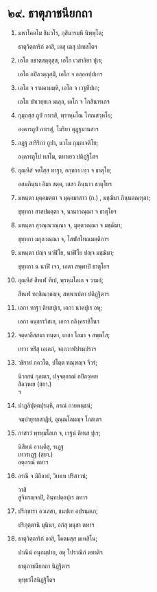 <h1>๒๙. ธาตุภาชนียกถา</h1>
<ol>
<li>
มหาโคตโม  
ชินวโร, กุสินารมฺหิ นิพฺพุโต;  
  
ธาตุวิตฺถาริกํ อาสิ, เตสุ เตสุ ปเทสโตฯ  
</li>
  
<li>
เอโก อชาตสตฺตุสฺส, เอโก เวสาลิยา ปุเร;  
  
เอโก กปิลวตฺถุสฺมิํ, เอโก จ อลฺลกปฺปเกฯ  
</li>
  
<li>
เอโก จ รามคามมฺหิ, เอโก จ เวฐทีปเก;  
  
เอโก ปาเวยฺยเก มเลฺล, เอโก จ โกสินารเกฯ  
</li>
  
<li>
กุมฺภสฺส  
ถูปํ กาเรสิ, พฺราหฺมโณ โทณสวฺหโย;  
  
องฺคารถูปํ กาเรสุํ, โมริยา ตุฎฺฐมานสาฯ  
</li>
  
<li>
อฎฺฐ สารีริกา ถูปา, นวโม กุมฺภเจติโย;  
  
องฺคารถูโป ทสโม, ตทาเยว ปติฎฺฐิโตฯ  
</li>
  
<li>
อุณฺหีสํ จตโสฺส ทาฐา, อกฺขกา เทฺว จ ธาตุโย;  
  
อสมฺภินฺนา อิมา สตฺต, เสสา ภินฺนาว ธาตุโยฯ  
</li>
  
<li>
มหนฺตา  
มุคฺคมตฺตา จ  
มุคฺคมาสาว (ก.)  
, มชฺฌิมา ภินฺนตณฺฑุลา;  
  
ขุทฺทกา สาสปมตฺตา จ, นานาวณฺณา จ ธาตุโยฯ  
</li>
  
<li>
มหนฺตา สุวณฺณวณฺณา จ, มุตฺตวณฺณา จ มชฺฌิมา;  
  
ขุทฺทกา มกุลวณฺณา จ, โสฬสโทณมตฺติกาฯ  
</li>
  
<li>
มหนฺตา ปญฺจ นาฬิโย, นาฬิโย ปญฺจ มชฺฌิมา;  
  
ขุทฺทกา ฉ นาฬี เจว, เอตา สพฺพาปิ ธาตุโยฯ  
</li>
  
<li>
อุณฺหีสํ สีหเฬ ทีเป, พฺรหฺมโลเก จ วามกํ;  
  
สีหเฬ ทกฺขิณกฺขญฺจ, สพฺพาเปตา ปติฎฺฐิตาฯ  
</li>
  
<li>
เอกา ทาฐา ติทสปุเร, เอกา นาคปุเร อหุ;  
  
เอกา คนฺธารวิสเย, เอกา กลิงฺคราชิโนฯ  
</li>
  
<li>
จตฺตาลีสสมา  
ทนฺตา, เกสา โลมา จ สพฺพโส;  
  
เทวา หริํสุ เอเกกํ, จกฺกวาฬปรมฺปราฯ  
</li>
  
<li>
วชิรายํ ภควโต, ปโตฺต ทณฺฑญฺจ จีวรํ;  
  
นิวาสนํ กุลฆเร, ปจฺจตฺถรณํ กปิลวฺหเย  
สิลวฺหเย (สฺยา.)  
ฯ  
</li>
  
<li>
ปาฎลิปุตฺตปุรมฺหิ, กรณํ กายพนฺธนํ;  
  
จมฺปายุทกสาฎิยํ, อุณฺณโลมญฺจ โกสเลฯ  
</li>
  
<li>
กาสาวํ พฺรหฺมโลเก จ, เวฐนํ ติทเส ปุเร;  
  
นิสีทนํ อวนฺตีสุ, รเฎฺฐ  
เทวรเฎฺฐ (สฺยา.)  
อตฺถรณํ ตทาฯ  
</li>
  
<li>
อรณี จ มิถิลายํ, วิเทเห ปริสาวนํ;  
  
วาสิ  
สูจิฆรญฺจาปิ, อินฺทปตฺถปุเร ตทาฯ  
</li>
  
<li>
ปริกฺขารา อวเสสา, ชนปเท อปรนฺตเก;  
  
ปริภุตฺตานิ มุนินา, อกํสุ มนุชา ตทาฯ  
</li>
  
<li>
ธาตุวิตฺถาริกํ  
อาสิ, โคตมสฺส มเหสิโน;  
  
ปาณีนํ อนุกมฺปาย, อหุ โปราณิกํ ตทาติฯ  
</li>
  
ธาตุภาชนียกถา นิฎฺฐิตาฯ  
</li>
  
พุทฺธวํโสนิฎฺฐิโตฯ  
</li>
  
  
  
  
  